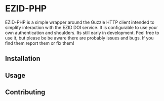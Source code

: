 # EZID-PHP 

EZID-PHP is a simple wrapper around the Guzzle HTTP client intended to simplify interaction with the EZID DOI service. It is configurable to use your own authentication and shoulders. Its still early in development. Feel free to use it, but please be be aware there are probably issues and bugs. If you find them report them or fix them!


## Installation

## Usage

## Contributing





